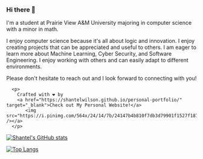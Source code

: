 ### Hi there 👋

I'm a student at Prairie View A&M University majoring in computer science with a minor in math.

I enjoy computer science because it's all about logic and innovation. I enjoy creating projects that can be appreciated and useful to others. I am eager to learn more about Machine Learning, Cyber Security, and Software Engineering. I enjoy working with others and can easily adapt to different environments.

Please don't hesitate to reach out and I look forward to connecting with you!



      

      <p>
        Crafted with ❤️ by
        <a href="https://shantelwilson.github.io/personal-portfolio/" target="_blank">Check out My Personal Website!</a>
           <img src="https://i.pinimg.com/564x/24/14/7b/24147b4b810f7db3d79901f1527f187c.jpg" /></a>
      </p>
      

             

      
   [![Shantel's GitHub stats](https://github-readme-stats.vercel.app/api?username=ShantelWilson&show_icons=true&theme=tokyonight)](https://github.com/ShantelWilson/github-readme-stats)
      
[![Top Langs](https://github-readme-stats.vercel.app/api/top-langs/?username=ShantelWilson)](https://github.com/ShantelWilson/github-readme-stats)

<!--
**`ShantelWilson/ShantelWilson** is a ✨ _special_ ✨ Software Development/Machine Learning /Cyber Security)`**

Here are some ideas to get you started:

- 🔭 I’m currently working on ...
- 🌱 I’m currently learning ...
- 👯 I’m looking to collaborate on ...
- 🤔 I’m looking for help with ...
- 💬 Ask me about ...
- 📫 How to reach me: ...
- 😄 Pronouns: ...
- ⚡ Fun fact: ...
-->
